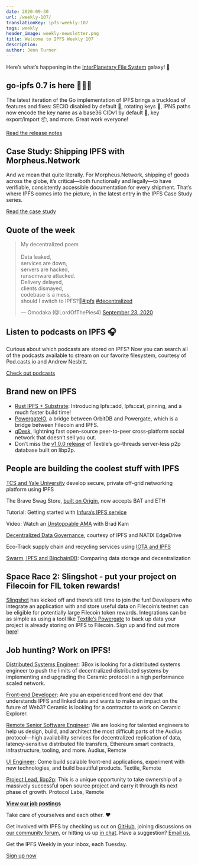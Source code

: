 ```yaml
---
date: 2020-09-30
url: /weekly-107/
translationKey: ipfs-weekly-107
tags: weekly
header_image: weekly-newsletter.png
title: Welcome to IPFS Weekly 107
description:
author: Jenn Turner
---
```


Here’s what’s happening in the [InterPlanetary File System](https://ipfs.io/) galaxy! 🚀

## go-ipfs 0.7 is here 🚀🚀🚀

The latest iteration of the Go implementation of IPFS brings a truckload of features and fixes: SECIO disabled by default 👋, rotating keys 🔑, IPNS paths now encode the key name as a base36 CIDv1 by default 🎹, key export/import 📦, and more. Great work everyone!

[Read the release notes](https://blog.ipfs.io/2020-09-24-go-ipfs-0-7-0/)

## Case Study: Shipping IPFS with Morpheus.Network

And we mean that quite literally. For Morpheus.Network, shipping of goods across the globe, it’s critical—both functionally and legally—to have verifiable, consistently accessible documentation for every shipment. That’s where IPFS comes into the picture, in the latest entry in the IPFS Case Study series.

[Read the case study](https://docs.ipfs.io/concepts/case-study-morpheus/)

## Quote of the week

<blockquote class="twitter-tweet"><p lang="en" dir="ltr">My decentralized poem<br><br>Data leaked, <br>services are down, <br>servers are hacked,<br>ransomware attacked.<br>Delivery delayed, <br>clients dismayed,<br>codebase is a mess, <br>should I switch to IPFS?🤔<a href="https://twitter.com/hashtag/ipfs?src=hash&amp;ref_src=twsrc%5Etfw">#ipfs</a> <a href="https://twitter.com/hashtag/decentralized?src=hash&amp;ref_src=twsrc%5Etfw">#decentralized</a></p>&mdash; Omodaka (@LordOfThePies4) <a href="https://twitter.com/LordOfThePies4/status/1308738077347766272?ref_src=twsrc%5Etfw">September 23, 2020</a></blockquote>

## Listen to podcasts on IPFS 🎧

Curious about which podcasts are stored on IPFS? Now you can search all of the podcasts available to stream on our favorite filesystem, courtesy of Pod.casts.io and Andrew Nesbitt.

[Check out podcasts](https://pod.casts.io/ipfs)

## Brand new on IPFS

- [Rust IPFS + Substrate](https://medium.com/equilibriumco/tech-preview-2-rust-ipfs-substrate-848b8a1afb26): Introducing Ipfs::add, Ipfs::cat, pinning, and a much faster build time!
- [PowergateIO](https://github.com/orbitdb/orbit-db-powergate-io), a bridge between OrbitDB and Powergate, which is a bridge between Filecoin and IPFS.
- [qDesk](https://github.com/QuestNetwork/qDesk), lightning fast open-source peer-to-peer cross-platform social network that doesn’t sell you out.
- Don’t miss the [v1.0.0 release](https://github.com/textileio/go-threads/releases/tag/v1.0.00) of Textile’s go-threads server-less p2p database built on libp2p.

## People are building the coolest stuff with IPFS

[TCS and Yale University](https://finance.yahoo.com/news/tcs-yale-university-develop-secure-163400764.html) develop secure, private off-grid networking platform using IPFS

The Brave Swag Store, [built on Origin](https://medium.com/originprotocol/the-brave-swag-store-now-accepts-bat-and-eth-4f5789c7112a), now accepts BAT and ETH

Tutorial: Getting started with [Infura’s IPFS service](https://blog.infura.io/part-2-getting-started-with-ipfs-on-infura/)

Video: Watch an [Unstoppable AMA](https://twitter.com/unstoppableweb/status/1308843950531379203?s=20) with Brad Kam

[Decentralized Data Governance](https://medium.com/natix-io/natix-edge-drive-decenterzied-data-governance-8d497eac8ac2), courtesy of IPFS and NATIX EdgeDrive

Eco-Track supply chain and recycling services using [IOTA and IPFS](https://medium.com/coinmonks/eco-track-supply-chain-and-recycling-services-using-iota-c2b1de681aac)

[Swarm, IPFS and BigchainDB](https://hackernoon.com/swarm-ipfs-and-bigchaindb-comparing-data-storage-and-decentralization-4a2o3wf8): Comparing data storage and decentralization

## Space Race 2: Slingshot - put your project on Filecoin for FIL token rewards!

[Slingshot](https://slingshot.filecoin.io/) has kicked off and there’s still time to join the fun! Developers who integrate an application with and store useful data on Filecoin’s testnet can be eligible for potentially large Filecoin token rewards. Integrations can be as simple as using a tool like [Textile’s Powergate](https://docs.textile.io/powergate/) to back up data your project is already storing on IPFS to Filecoin. Sign up and find out more [here](https://slingshot.filecoin.io/)!

## Job hunting? Work on IPFS!

[Distributed Systems Engineer](https://jobs.lever.co/3box): 3Box is looking for a distributed systems engineer to push the limits of decentralized distributed systems by implementing and upgrading the Ceramic protocol in a high performance scaled network.

[Front-end Developer](https://twitter.com/ceramicnetwork/status/1305886402886995968): Are you an experienced front end dev that understands IPFS and linked data and wants to make an impact on the future of Web3? Ceramic is looking for a contractor to work on Ceramic Explorer.

[Remote Senior Software Engineer](https://jobs.lever.co/audius): We are looking for talented engineers to help us design, build, and architect the most difficult parts of the Audius protocol—high availability services for decentralized replication of data, latency-sensitive distributed file transfers, Ethereum smart contracts, infrastructure, tooling, and more. Audius, Remote

[UI Engineer](https://textile.breezy.hr/p/2efb847aca79-ui-engineer): Come build scalable front-end applications, experiment with new technologies, and build beautiful products. Textile, Remote

[Project Lead, libp2p](https://jobs.lever.co/protocol/27ff3891-6e13-4aa8-b43a-734715e85a26): This is a unique opportunity to take ownership of a massively successful open source project and carry it through its next phase of growth. Protocol Labs, Remote

**[View our job postings](https://jobs.lever.co/protocol)**

Take care of yourselves and each other. ❤️

Get involved with IPFS by checking us out on [GitHub](https://github.com/ipfs), joining discussions on [our community forum](https://discuss.ipfs.io/), or hitting us up [in chat](https://riot.im/app/#/room/#ipfs:matrix.org). Have a suggestion? [Email us.](mailto:newsletter@ipfs.io)

Get the IPFS Weekly in your inbox, each Tuesday.

<p><a href="https://ipfs.us4.list-manage.com/subscribe?u=25473244c7d18b897f5a1ff6b&amp;id=cad54b2230" class="button button-primary">Sign up now</a></p>
